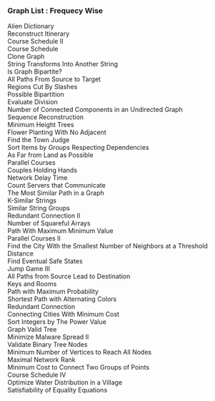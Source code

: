### Graph List : Frequecy Wise
Alien Dictionary   
Reconstruct Itinerary    
Course Schedule II    
Course Schedule    
Clone Graph    
String Transforms Into Another String    
Is Graph Bipartite?     
All Paths From Source to Target    
Regions Cut By Slashes    
Possible Bipartition    
Evaluate Division     
Number of Connected Components in an Undirected Graph    
Sequence Reconstruction    
Minimum Height Trees     	
Flower Planting With No Adjacent    
Find the Town Judge    	
Sort Items by Groups Respecting Dependencies    
As Far from Land as Possible    	
Parallel Courses    
Couples Holding Hands    
Network Delay Time     	
Count Servers that Communicate    	
The Most Similar Path in a Graph    
K-Similar Strings    
Similar String Groups     
Redundant Connection II     
Number of Squareful Arrays    	
Path With Maximum Minimum Value    	
Parallel Courses II    	
Find the City With the Smallest Number of Neighbors at a Threshold Distance    
Find Eventual Safe States    	
Jump Game III    	
All Paths from Source Lead to Destination    
Keys and Rooms    	
Path with Maximum Probability    	
Shortest Path with Alternating Colors    
Redundant Connection     	
Connecting Cities With Minimum Cost    
Sort Integers by The Power Value    
Graph Valid Tree    
Minimize Malware Spread II    	
Validate Binary Tree Nodes    
Minimum Number of Vertices to Reach All Nodes    	
Maximal Network Rank    	
Minimum Cost to Connect Two Groups of Points    	
Course Schedule IV     	
Optimize Water Distribution in a Village    
Satisfiability of Equality Equations    
